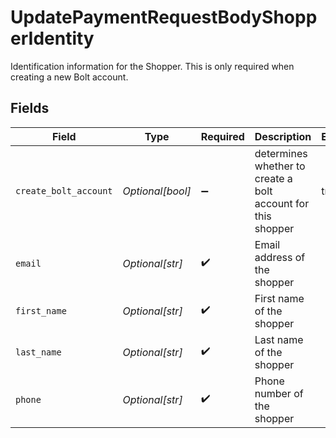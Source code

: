 # UpdatePaymentRequestBodyShopperIdentity

Identification information for the Shopper. This is only required when creating a new Bolt account.


## Fields

| Field                                                        | Type                                                         | Required                                                     | Description                                                  | Example                                                      |
| ------------------------------------------------------------ | ------------------------------------------------------------ | ------------------------------------------------------------ | ------------------------------------------------------------ | ------------------------------------------------------------ |
| `create_bolt_account`                                        | *Optional[bool]*                                             | :heavy_minus_sign:                                           | determines whether to create a bolt account for this shopper | true                                                         |
| `email`                                                      | *Optional[str]*                                              | :heavy_check_mark:                                           | Email address of the shopper                                 |                                                              |
| `first_name`                                                 | *Optional[str]*                                              | :heavy_check_mark:                                           | First name of the shopper                                    |                                                              |
| `last_name`                                                  | *Optional[str]*                                              | :heavy_check_mark:                                           | Last name of the shopper                                     |                                                              |
| `phone`                                                      | *Optional[str]*                                              | :heavy_check_mark:                                           | Phone number of the shopper                                  |                                                              |